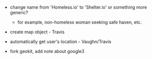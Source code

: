 * change name from 'Homeless.io' to 'Shelter.io' or something more generic?
   * for example, non-homeless woman seeking safe haven, etc.


* create map object - Travis

* automatically get user's location - Vaughn/Travis

* fork geokit, add note about google3
